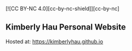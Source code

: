 [![CC BY-NC 4.0][cc-by-nc-shield]][cc-by-nc]

## Kimberly Hau Personal Website

Hosted at: https://kimberlyhau.github.io
